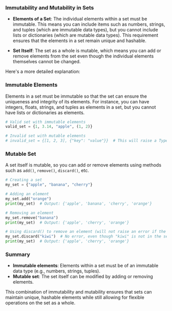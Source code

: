 

### Immutability and Mutability in Sets

- **Elements of a Set**: The individual elements within a set must be immutable. This means you can include items such as numbers, strings, and tuples (which are immutable data types), but you cannot include lists or dictionaries (which are mutable data types). This requirement ensures that the elements in a set remain unique and hashable.

- **Set Itself**: The set as a whole is mutable, which means you can add or remove elements from the set even though the individual elements themselves cannot be changed.

Here's a more detailed explanation:

### Immutable Elements
Elements in a set must be immutable so that the set can ensure the uniqueness and integrity of its elements. For instance, you can have integers, floats, strings, and tuples as elements in a set, but you cannot have lists or dictionaries as elements.

```python
# Valid set with immutable elements
valid_set = {1, 3.14, "apple", (1, 2)}

# Invalid set with mutable elements
# invalid_set = {[1, 2, 3], {"key": "value"}}  # This will raise a TypeError
```

### Mutable Set
A set itself is mutable, so you can add or remove elements using methods such as `add()`, `remove()`, `discard()`, etc.

```python
# Creating a set
my_set = {"apple", "banana", "cherry"}

# Adding an element
my_set.add("orange")
print(my_set)  # Output: {'apple', 'banana', 'cherry', 'orange'}

# Removing an element
my_set.remove("banana")
print(my_set)  # Output: {'apple', 'cherry', 'orange'}

# Using discard() to remove an element (will not raise an error if the element is not found)
my_set.discard("kiwi")  # No error, even though "kiwi" is not in the set
print(my_set)  # Output: {'apple', 'cherry', 'orange'}
```

### Summary
- **Immutable elements**: Elements within a set must be of an immutable data type (e.g., numbers, strings, tuples).
- **Mutable set**: The set itself can be modified by adding or removing elements.

This combination of immutability and mutability ensures that sets can maintain unique, hashable elements while still allowing for flexible operations on the set as a whole.
